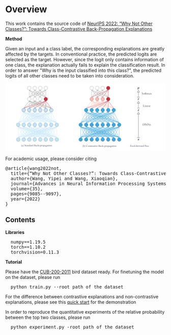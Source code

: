 # Overview

This work contains the source code of [NeurIPS 2022: “Why Not Other Classes?”: Towards Class-Contrastive Back-Propagation Explanations](https://openreview.net/pdf?id=X5eFS09r9hm)

**Method**

Given an input and a class label, the corresponding explanations are greatly affected by the targets. In conventional practice, the predicted logits are selected as the target. However, since the logit only contains information of one class, the explanation actually fails to explain the classification result. In order to answer "Why is the input classified into this class?", the predicted logits of all other classes need to be taken into consideration.

![alt text](https://github.com/yipei-wang/Images/blob/main/Contrastive/ContrastiveBP.png)

For academic usage, please consider citing

<pre>
@article{wang2022not,
  title={“Why Not Other Classes?”: Towards Class-Contrastive Back-Propagation Explanations},
  author={Wang, Yipei and Wang, Xiaoqian},
  journal={Advances in Neural Information Processing Systems},
  volume={35},
  pages={9085--9097},
  year={2022}
}
</pre>


## Contents

**Libraries**

<pre>
  numpy==1.19.5
  torch==1.10.2
  torchvision=0.11.3
</pre>

**Tutorial**

Please have the [CUB-200-2011](https://www.vision.caltech.edu/datasets/cub_200_2011/) bird dataset ready. 
For finetuning the model on the dataset, please run
<pre>
  python train.py --root path_of_the_dataset
</pre>

For the difference between contrastive explanations and non-contrastive explanations, please see this [quick start](quick_start.ipynb) for the demonstration

In order to reproduce the quantitative experiments of the relative probability between the top two classes, please run
<pre>
  python experiment.py -root path_of_the_dataset
</pre>
